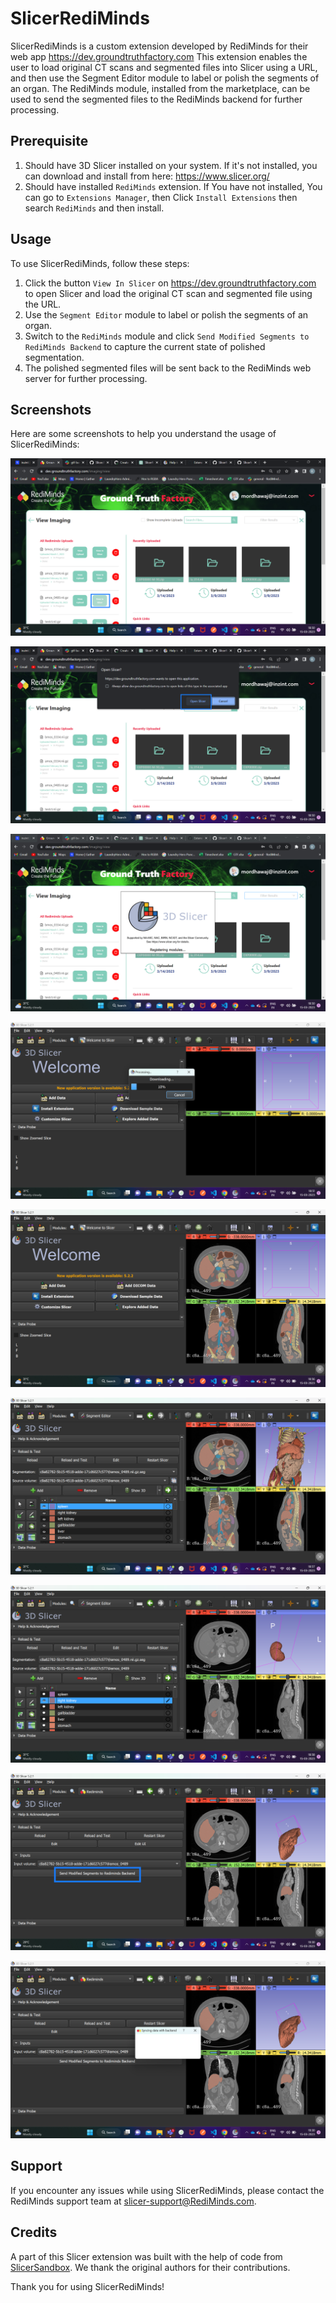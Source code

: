 # SlicerRediMinds

SlicerRediMinds is a custom extension developed by RediMinds for their web app https://dev.groundtruthfactory.com This extension enables the user to load original CT scans and segmented files into Slicer using a URL, and then use the Segment Editor module to label or polish the segments of an organ. The RediMinds module, installed from the marketplace, can be used to send the segmented files to the RediMinds backend for further processing.

## Prerequisite

1. Should have 3D Slicer installed on your system. If it's not installed, you can download and install from here: https://www.slicer.org/
2. Should have installed `RediMinds` extension. If You have not installed, You can go to `Extensions Manager`, then Click `Install Extensions` then search `RediMinds` and then install.

## Usage

To use SlicerRediMinds, follow these steps:

1. Click the button `View In Slicer` on https://dev.groundtruthfactory.com to open Slicer and load the original CT scan and segmented file using the URL.
2. Use the `Segment Editor` module to label or polish the segments of an organ.
3. Switch to the `RediMinds` module and click `Send Modified Segments to RediMinds Backend` to capture the current state of polished segmentation.
4. The polished segmented files will be sent back to the RediMinds web server for further processing.

## Screenshots

Here are some screenshots to help you understand the usage of SlicerRediMinds:

![Screenshot 1](/Screenshots/Screenshot_1.png)

![Screenshot 2](/Screenshots/Screenshot_2.png)

![Screenshot 3](/Screenshots/Screenshot_3.png)

![Screenshot 4](/Screenshots/Screenshot_4.png)

![Screenshot 5](/Screenshots/Screenshot_5.png)

![Screenshot 6](/Screenshots/Screenshot_6.png)

![Screenshot 7](/Screenshots/Screenshot_7.png)

![Screenshot 8](/Screenshots/Screenshot_8.png)

![Screenshot 9](/Screenshots/Screenshot_9.png)

## Support

If you encounter any issues while using SlicerRediMinds, please contact the RediMinds support team at <a href="mailto:slicer-support@RediMinds.com">slicer-support@RediMinds.com</a>.

## Credits

A part of this Slicer extension was built with the help of code from [SlicerSandbox](https://github.com/PerkLab/SlicerSandbox/blob/master/LoadRemoteFile/LoadRemoteFile.py). We thank the original authors for their contributions.

Thank you for using SlicerRediMinds!
